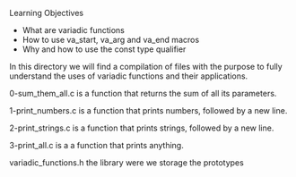 Learning Objectives
- What are variadic functions
- How to use va_start, va_arg and va_end macros
- Why and how to use the const type qualifier

In this directory we will find a compilation of files with the purpose to fully
understand the uses of variadic functions and their applications.

0-sum_them_all.c is a function that returns the sum of all its parameters.

1-print_numbers.c is a function that prints numbers, followed by a new line.

2-print_strings.c is a function that prints strings, followed by a new line.

3-print_all.c is a a function that prints anything.

variadic_functions.h the library were we storage the prototypes